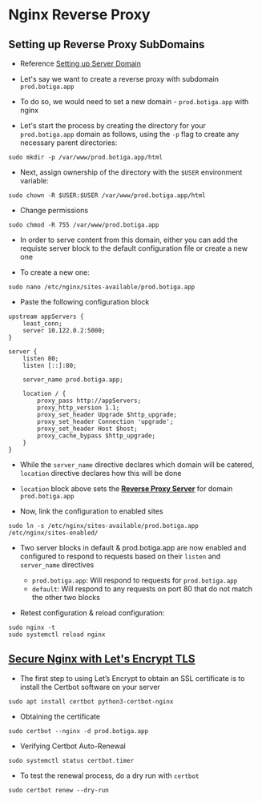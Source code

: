 # Nginx Reverse Proxy

## Setting up Reverse Proxy SubDomains

-   Reference [Setting up Server Domain](https://www.digitalocean.com/community/tutorials/how-to-install-nginx-on-ubuntu-20-04)

-   Let's say we want to create a reverse proxy with subdomain `prod.botiga.app`

-   To do so, we would need to set a new domain - `prod.botiga.app` with nginx

-   Let's start the process by creating the directory for your `prod.botiga.app` domain as follows, using the `-p` flag to create any necessary parent directories:

```
sudo mkdir -p /var/www/prod.botiga.app/html
```

-   Next, assign ownership of the directory with the `$USER` environment variable:

```
sudo chown -R $USER:$USER /var/www/prod.botiga.app/html
```

-   Change permissions

```
sudo chmod -R 755 /var/www/prod.botiga.app
```

-   In order to serve content from this domain, either you can add the requiste server block to the default configuration file or create a new one

-   To create a new one:

```
sudo nano /etc/nginx/sites-available/prod.botiga.app
```

-   Paste the following configuration block

```
upstream appServers {
    least_conn;
    server 10.122.0.2:5000;
}

server {
    listen 80;
    listen [::]:80;

    server_name prod.botiga.app;

    location / {
        proxy_pass http://appServers;
        proxy_http_version 1.1;
        proxy_set_header Upgrade $http_upgrade;
        proxy_set_header Connection 'upgrade';
        proxy_set_header Host $host;
        proxy_cache_bypass $http_upgrade;
    }
}
```

-   While the `server_name` directive declares which domain will be catered, `location` directive declares how this will be done

-   `location` block above sets the [**Reverse Proxy Server**](https://www.digitalocean.com/community/tutorials/how-to-set-up-a-node-js-application-for-production-on-ubuntu-20-04#step-4-%E2%80%94-setting-up-nginx-as-a-reverse-proxy-server) for domain `prod.botiga.app`

-   Now, link the configuration to enabled sites

```
sudo ln -s /etc/nginx/sites-available/prod.botiga.app /etc/nginx/sites-enabled/
```

-   Two server blocks in default & prod.botiga.app are now enabled and configured to respond to requests based on their `listen` and `server_name` directives

    -   `prod.botiga.app`: Will respond to requests for `prod.botiga.app`
    -   `default`: Will respond to any requests on port 80 that do not match the other two blocks

-   Retest configuration & reload configuration:

```
sudo nginx -t
sudo systemctl reload nginx
```

## [Secure Nginx with Let's Encrypt TLS](https://www.digitalocean.com/community/tutorials/how-to-secure-nginx-with-let-s-encrypt-on-ubuntu-20-04)

-   The first step to using Let’s Encrypt to obtain an SSL certificate is to install the Certbot software on your server

```
sudo apt install certbot python3-certbot-nginx
```

-   Obtaining the certificate

```
sudo certbot --nginx -d prod.botiga.app
```

-   Verifying Certbot Auto-Renewal

```
sudo systemctl status certbot.timer
```

-   To test the renewal process, do a dry run with `certbot`

```
sudo certbot renew --dry-run
```
